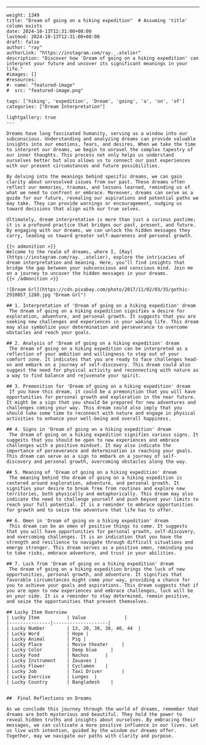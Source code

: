 ---
    weight: 1349
    title: "Dream of going on a hiking expedition"  # Assuming 'title' column exists
    date: 2024-10-13T12:31:00+08:00
    lastmod: 2024-10-13T12:31:00+08:00
    draft: false
    author: "ray"
    authorLink: "https://instagram.com/ray._.atelier"
    description: "Discover how 'Dream of going on a hiking expedition' can interpret your future and uncover its significant meanings in your life."
    #images: []
    #resources:
    #- name: "featured-image"
    #  src: "featured-image.png"
    
    tags: ['hiking', 'expedition', 'Dream', 'going', 'a', 'on', 'of']
    categories: ["Dream Interpretation"]
    
    lightgallery: true
    ---
    
    Dreams have long fascinated humanity, serving as a window into our subconscious. Understanding and analyzing dreams can provide valuable insights into our emotions, fears, and desires. When we take the time to interpret our dreams, we begin to unravel the complex tapestry of our inner thoughts. This process not only helps us understand ourselves better but also allows us to connect our past experiences with our present circumstances and future possibilities.
    
    By delving into the meanings behind specific dreams, we can gain clarity about unresolved issues from our past. These dreams often reflect our memories, traumas, and lessons learned, reminding us of what we need to confront or embrace. Moreover, dreams can serve as a guide for our future, revealing our aspirations and potential paths we may take. They can provide warnings or encouragement, nudging us toward decisions that align with our true selves.
    
    Ultimately, dream interpretation is more than just a curious pastime; it is a profound practice that bridges our past, present, and future. By engaging with our dreams, we can unlock the hidden messages they carry, leading us toward greater self-awareness and personal growth.
    
    {{< admonition >}}
    Welcome to the realm of dreams, where I, [Ray](https://instagram.com/ray._.atelier), explore the intricacies of dream interpretation and meaning. Here, you’ll find insights that bridge the gap between your subconscious and conscious mind. Join me on a journey to uncover the hidden messages in your dreams.
    {{< /admonition >}}
    
    ![Dream Grl](https://cdn.pixabay.com/photo/2017/11/02/03/35/gothic-2910057_1280.jpg "Dream Grl")
    
    ## 1. Interpretation of 'Dream of going on a hiking expedition' dream
     The dream of going on a hiking expedition signifies a desire for exploration, adventure, and personal growth. It suggests that you are seeking new challenges and experiences in your waking life. This dream may also symbolize your determination and perseverance to overcome obstacles and reach your goals.
    
    ## 2. Analysis of 'Dream of going on a hiking expedition' dream
     The dream of going on a hiking expedition can be interpreted as a reflection of your ambition and willingness to step out of your comfort zone. It indicates that you are ready to face challenges head-on and embark on a journey of self-discovery. This dream could also suggest the need for physical activity and reconnecting with nature as a way to find balance and rejuvenate your spirit.
    
    ## 3. Premonition for 'Dream of going on a hiking expedition' dream
     If you have this dream, it could be a premonition that you will have opportunities for personal growth and exploration in the near future. It might be a sign that you should be prepared for new adventures and challenges coming your way. This dream could also imply that you should take some time to reconnect with nature and engage in physical activities to enhance your well-being and overall happiness.
    
    ## 4. Signs in 'Dream of going on a hiking expedition' dream
     The dream of going on a hiking expedition signifies various signs. It suggests that you should be open to new experiences and embrace challenges with a positive mindset. It may also indicate the importance of perseverance and determination in reaching your goals. This dream can serve as a sign to embark on a journey of self-discovery and personal growth, overcoming obstacles along the way.
    
    ## 5. Meaning of 'Dream of going on a hiking expedition' dream
     The meaning behind the dream of going on a hiking expedition is centered around exploration, adventure, and personal growth. It signifies your desire to break free from routines and explore new territories, both physically and metaphorically. This dream may also indicate the need to challenge yourself and push beyond your limits to reach your full potential. It is a reminder to embrace opportunities for growth and to seize the adventure that life has to offer.
    
    ## 6. Omen in 'Dream of going on a hiking expedition' dream
     This dream can be an omen of positive things to come. It suggests that you will have opportunities for personal growth, self-discovery, and overcoming challenges. It is an indication that you have the strength and resilience to navigate through difficult situations and emerge stronger. This dream serves as a positive omen, reminding you to take risks, embrace adventure, and trust in your abilities.
    
    ## 7. Luck from 'Dream of going on a hiking expedition' dream
     The dream of going on a hiking expedition brings the luck of new opportunities, personal growth, and adventure. It signifies that favorable circumstances might come your way, providing a chance for you to achieve your goals and aspirations. This dream suggests that if you are open to new experiences and embrace challenges, luck will be on your side. It is a reminder to stay determined, remain positive, and seize the opportunities that present themselves.
    
    ## Lucky Item Overview
    | Lucky Item          | Value              |
    |---------------|--------------------|
    | Lucky Number        | 13, 20, 30, 38, 40, 44  |
    | Lucky Word          | Hope |
    | Lucky Animal        | Pig |
    | Lucky Place         | Movie theater     |
    | Lucky Color         | Deep blue     |
    | Lucky Food          | Nachos      |
    | Lucky Instrument    | Zouaves |
    | Lucky Flower        | Cyclamen    |
    | Lucky Job           | Taxi Driver       |
    | Lucky Exercise      | Lunges  |
    | Lucky Country       | Bangladesh    |
    
    
    ##  Final Reflections on Dreams
    
    As we conclude this journey through the world of dreams, remember that dreams are both mysterious and beautiful. They hold the power to reveal hidden truths and insights about ourselves. By embracing their messages, we can cultivate a more positive influence in our lives. Let us live with intention, guided by the wisdom our dreams offer. Together, may we navigate our paths with clarity and purpose.
    